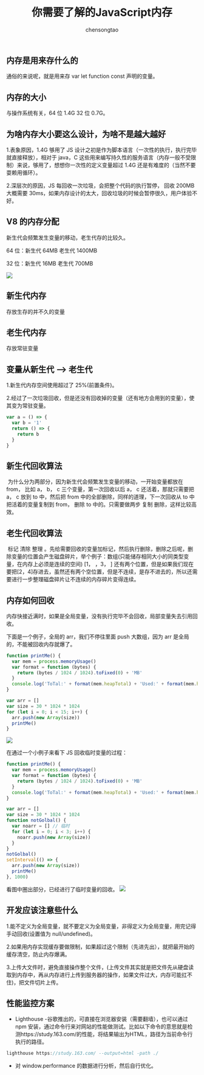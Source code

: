 ﻿---
title: 你需要了解的JavaScript内存
author: chensongtao
---

<script setup>
  import useFancybox from '@use/useFancybox.js'
  useFancybox()
</script>

## 内存是用来存什么的

通俗的来说呢，就是用来存 var let function const 声明的变量。

## 内存的大小

与操作系统有关，64 位 1.4G 32 位 0.7G。

## 为啥内存大小要这么设计，为啥不是越大越好

1.表象原因，1.4G 够用了 JS 设计之初是作为脚本语言（一次性的执行，执行完毕就直接释放），相对于 java，C 这些用来编写持久性的服务语言（内存一般不受限制）来说，够用了，想想你一次性的定义变量超过 1.4G 还是有难度的（当然不要耍赖用循环）。

2.深层次的原因，JS 每回收一次垃圾，会把整个代码的执行暂停， 回收 200MB 大概需要 30ms，如果内存设计的太大，回收垃圾的时候会暂停很久，用户体验不好。

## V8 的内存分配

新生代会频繁发生变量的移动，老生代存的比较久。

64 位：新生代 64MB 老生代 1400MB

32 位：新生代 16MB 老生代 700MB

<img data-fancybox="gallery" src="https://mp-780ec593-98c3-47c6-9328-1690ac79007b.cdn.bspapp.com/images//V8_memory.png" />

## 新生代内存

存放生存的并不久的变量

## 老生代内存

存放常驻变量

## 变量从新生代 --> 老生代

1.新生代内存空间使用超过了 25%(前置条件)。

2.经过了一次垃圾回收，但是还没有回收掉的变量（还有地方会用到的变量），使其变为常驻变量。

```js
var a = () => {
  var b = '1'
  return () => {
    return b
  }
}
```

## 新生代回收算法

​ 为什么分为两部分，因为新生代会频繁发生变量的移动，一开始变量都放在 from， 比如 a， b， c 三个变量，第一次回收以后 a， c 还活着，那就只需要把 a， c 放到 to 中，然后把 from 中的全部删除，同样的道理，下一次回收从 to 中把活着的变量复制到 from， 删除 to 中的。只需要做两步 复制 删除，这样比较高效。

## 老生代回收算法

​ 标记 清除 整理 。先给需要回收的变量加标记，然后执行删除，删除之后呢，删除变量的位置会产生磁盘碎片，举个例子：数组(只能储存相同大小的同类型变量，在内存上必须是连续的空间) [1， ，3， ] 还有两个位置，但是如果我们现在要把[2，4]存进去，虽然还有两个空位置，但是不连续，是存不进去的，所以还需要进行一步整理磁盘碎片让不连续的内存碎片变得连续。

## 内存如何回收

内存快接近满时，如果是全局变量，没有执行完毕不会回收，局部变量失去引用回收。

下面是一个例子，全局的 arr，我们不停往里面 push 大数组，因为 arr 是全局的，不能被回收内存就爆了。

```js
function printMe() {
  var mem = process.memoryUsage()
  var format = function (bytes) {
    return (bytes / 1024 / 1024).toFixed(0) + 'MB'
  }
  console.log('ToTal:' + format(mem.heapTotal) + 'Used:' + format(mem.heapUsed))
}

var arr = []
var size = 30 * 1024 * 1024
for (let i = 0; i < 15; i++) {
  arr.push(new Array(size))
  printMe()
}
```

<img data-fancybox="gallery" src="https://mp-780ec593-98c3-47c6-9328-1690ac79007b.cdn.bspapp.com/images//image-20210108111222746.png" />

在通过一个小例子来看下 JS 回收临时变量的过程：

```js
function printMe() {
  var mem = process.memoryUsage()
  var format = function (bytes) {
    return (bytes / 1024 / 1024).toFixed(0) + 'MB'
  }
  console.log('ToTal:' + format(mem.heapTotal) + 'Used:' + format(mem.heapUsed))
}

var arr = []
var size = 30 * 1024 * 1024
function notGolbal() {
  var noarr = [] // 临时
  for (let i = 0; i < 3; i++) {
    noarr.push(new Array(size))
  }
}
notGolbal()
setInterval(() => {
  arr.push(new Array(size))
  printMe()
}, 1000)
```

看图中圈出部分，已经进行了临时变量的回收。
<img data-fancybox="gallery" src="https://mp-780ec593-98c3-47c6-9328-1690ac79007b.cdn.bspapp.com/images//image-20210108112442102.png" />

## 开发应该注意些什么

1.能不定义为全局变量，就不要定义为全局变量，非得定义为全局变量，用完记得手动回收(设置值为 null/undefined)。

2.如果用内存实现缓存要做限制，如果超过这个限制（先进先出），就把最开始的缓存清空，防止内存爆满。

3.上传大文件时，避免直接操作整个文件，(上传文件其实就是把文件先从硬盘读取到内存中，再从内存进行上传到服务器的操作，如果文件过大，内存可能扛不住)，把文件切片上传。

## 性能监控方案

- Lighthouse -谷歌推出的，可直接在浏览器安装（需要翻墙），也可以通过 npm 安装，通过命令行来对网站的性能做测试。比如以下命令的意思就是检测https://study.163.com/的性能，将结果输出为HTML，路径为当前命令行执行的路径。

```js
lighthouse https://study.163.com/ --output=html -path ./
```

- 对 window.performance 的数据进行分析，然后自行优化。
